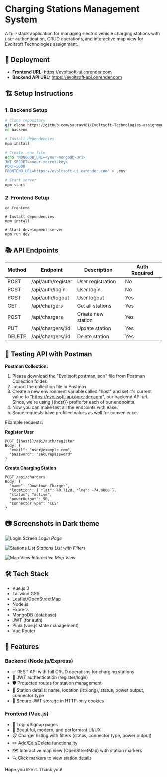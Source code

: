 # Charging Stations Management System

A full-stack application for managing electric vehicle charging stations with user authentication, CRUD operations, and interactive map view for Evoltsoft Technologies assignment.

## 🚀 Deployment

- **Frontend URL:** https://evoltsoft-ui.onrender.com
- **Backend API URL:** https://evoltsoft-api.onrender.com

## 🏗️ Setup Instructions

### 1. Backend Setup

```bash
# Clone repository
git clone https://github.com/saurav981/Evoltsoft-Technologies-assignment.git
cd backend

# Install dependencies
npm install

# Create .env file
echo "MONGODB_URI=<your-mongodb-uri>
JWT_SECRET=<your-secret-key>
PORT=5000
FRONTEND_URL=https://evoltsoft-ui.onrender.com" > .env

# Start server
npm start
```

### 2. Frontend Setup

```
cd frontend

# Install dependencies
npm install

# Start development server
npm run dev
```

## 📚 API Endpoints

| Method | Endpoint           | Description        | Auth Required |
| ------ | ------------------ | ------------------ | ------------- |
| POST   | /api/auth/register | User registration  | No            |
| POST   | /api/auth/login    | User login         | No            |
| POST   | /api/auth/logout   | User logout        | Yes           |
| GET    | /api/chargers      | Get all stations   | Yes           |
| POST   | /api/chargers      | Create new station | Yes           |
| PUT    | /api/chargers/:id  | Update station     | Yes           |
| DELETE | /api/chargers/:id  | Delete station     | Yes           |

## 🧪 Testing API with Postman

**Postman Collection:**

1. Please download the "Evoltsoft postman.json" file from Postman Collection folder.
2. Import the collection file in Postman.
3. Create a new environment variable called "host" and set it's current value to "https://evoltsoft-api.onrender.com", our backend API url. Since, we're using {{host}} prefix for each of our endpoints.
4. Now you can make test all the endpoints with ease.
5. Some requests have prefilled values as well for convenience.

Example requests:

**Register User**

```
POST {{host}}/api/auth/register
Body: {
  "email": "user@example.com",
  "password": "securepassword"
}
```

**Create Charging Station**

```
POST /api/chargers
Body: {
  "name": "Downtown Charger",
  "location": { "lat": 40.7128, "lng": -74.0060 },
  "status": "active",
  "powerOutput": 50,
  "connectorType": "CCS"
}
```

## 📷 Screenshots in Dark theme

![Login Screen](https://i.postimg.cc/YC6m0BRp/image.png)
_Login Page_

![Stations List](https://i.postimg.cc/9Ft7FjJc/image.png)
_Stations List with Filters_

![Map View](https://i.postimg.cc/vmDgzxMm/image.png)
_Interactive Map View_

## 🛠️ Tech Stack

- Vue.js 3
- Tailwind CSS
- Leaflet/OpenStreetMap
- Node.js
- Express
- MongoDB (database)
- JWT (for auth)
- Pinia (vue.js state management)
- Vue Router

## 🌟 Features

### Backend (Node.js/Express)

- ✅ REST API with full CRUD operations for charging stations
- 🔐 JWT authentication (register/login)
- 🛡️ Protected routes for station management
- 📍 Station details: name, location (lat/long), status, power output, connector type
- 🍪 Secure JWT storage in HTTP-only cookies

### Frontend (Vue.js)

- 👤 Login/Signup pages
- 🏡 Beautiful, modern, and performant UI/UX
- 📋 Charger listing with filters (status, connector type, power output)
- ✏️ Add/Edit/Delete functionality
- 🗺️ Interactive map view (OpenStreetMap) with station markers
- 🔍 Click markers to view station details

Hope you like it. Thank you!
